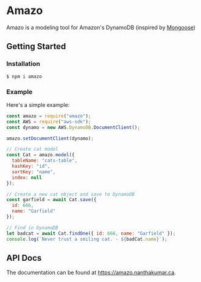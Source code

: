 # Amazo

Amazo is a modeling tool for Amazon's DynamoDB (inspired by [Mongoose](http://mongoosejs.com/))

## Getting Started

### Installation

    $ npm i amazo

### Example

Here's a simple example:

```js
const amazo = require("amazo");
const AWS = require("aws-sdk");
const dynamo = new AWS.DynamoDB.DocumentClient();

amazo.setDocumentClient(dynamo);

// Create cat model
const Cat = amazo.model({
  tableName: "cats-table",
  hashKey: "id",
  sortKey: "name",
  index: null
});

// Create a new cat object and save to DynamoDB
const garfield = await Cat.save({
  id: 666,
  name: "Garfield"
});

// Find in DynamoDB
let badcat = await Cat.findOne({ id: 666, name: "Garfield" });
console.log(`Never trust a smiling cat. - ${badCat.name}`);
```

## API Docs

The documentation can be found at https://amazo.nanthakumar.ca.
